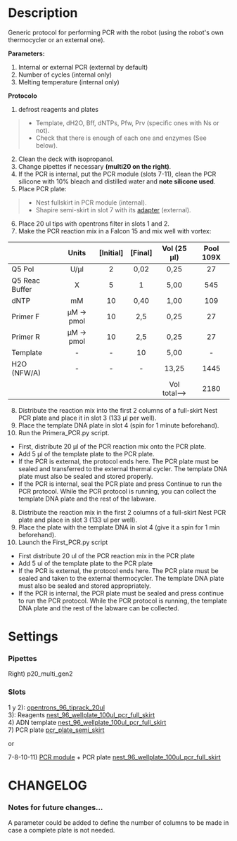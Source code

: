Description
=

Generic protocol for performing PCR with the robot (using the robot's own thermocycler or an external one).

**Parameters:**

1. Internal or external PCR (external by default)
2. Number of cycles (internal only)
3. Melting temperature (internal only)

**Protocolo**

1. defrost reagents and plates
> - Template, dH2O, Bff, dNTPs, Pfw, Prv (specific ones with Ns or not). 
> - Check that there is enough of each one and enzymes (See below). 
2. Clean the deck with isopropanol. 
3. Change pipettes if necessary **(multi20 on the right)**. 
4. If the PCR is internal, put the PCR module (slots 7-11), clean the PCR silicone with 10% bleach and distilled water and **note silicone used**. 
5. Place PCR plate: 
> - Nest fullskirt in PCR module (internal). 
> - Shapire semi-skirt in slot 7 with its [adapter](https://github.com/microenvgen/OT2/blob/426f8d04e7917903d9d31d308ecbcd8541383280/custom_labware/pcr_plate_semi_skirt.md) (external). 
6. Place 20 ul tips with opentrons filter in slots 1 and 2. 
7. Make the PCR reaction mix in a Falcon 15 and mix well with vortex:


|                   |  Units     | [Initial] | [Final] |  Vol (25 µl) | Pool 109X |
|-------------------|:----------:|:---------:|:-------:|:------------:|:---------:|
| Q5 Pol            |    U/µl    |     2     |   0,02  |     0,25     |      27   |
| Q5 Reac Buffer    |      X     |     5     |    1    |     5,00     |     545   |
| dNTP              |     mM     |     10    |   0,40  |     1,00     |     109   |
| Primer F          | µM -> pmol |     10    |   2,5   |     0,25     |      27   |
| Primer R          | µM -> pmol |     10    |   2,5   |     0,25     |      27   |
| Template          |      -     |     -     |    10   |     5,00     |     -     |
| H2O (NFW/A)       |      -     |     -     |    -    |     13,25    |    1445   |
|                   |            |           |         | Vol total--> |    2180   |

8. Distribute the reaction mix into the first 2 columns of a full-skirt Nest PCR plate and place it in slot 3 (133 µl per well).
9. Place the template DNA plate in slot 4 (spin for 1 minute beforehand).
10. Run the Primera_PCR.py script.
- First, distribute 20 µl of the PCR reaction mix onto the PCR plate.
- Add 5 µl of the template plate to the PCR plate.
- If the PCR is external, the protocol ends here. The PCR plate must be sealed and transferred to the external thermal cycler. The template DNA plate must also be sealed and stored properly.
- If the PCR is internal, seal the PCR plate and press Continue to run the PCR protocol. While the PCR protocol is running, you can collect the template DNA plate and the rest of the labware.

8. Distribute the reaction mix in the first 2 columns of a full-skirt Nest PCR plate and place in slot 3 (133 ul per well). 
9. Place the plate with the template DNA in slot 4 (give it a spin for 1 min beforehand). 
10. Launch the First_PCR.py script
- First distribute 20 ul of the PCR reaction mix in the PCR plate
- Add 5 ul of the template plate to the PCR plate
- If the PCR is external, the protocol ends here. The PCR plate must be sealed and taken to the external thermocycler. The template DNA plate must also be sealed and stored appropriately. 
- If the PCR is internal, the PCR plate must be sealed and press continue to run the PCR protocol. While the PCR protocol is running, the template DNA plate and the rest of the labware can be collected.

Settings
= 

### Pipettes

Right\) p20_multi_gen2  

### Slots

1 y 2): [opentrons_96_tiprack_20ul](https://opentrons.com/products/opentrons-20-l-tips-160-racks-800-refills?sku=999-00007)  
3): Reagents [nest_96_wellplate_100ul_pcr_full_skirt](https://labware.opentrons.com/#/?loadName=nest_96_wellplate_100ul_pcr_full_skirt)  
4) ADN template [nest_96_wellplate_100ul_pcr_full_skirt](https://labware.opentrons.com/#/?loadName=nest_96_wellplate_100ul_pcr_full_skirt)  
7) PCR plate [pcr_plate_semi_skirt](https://github.com/microenvgen/OT2/blob/426f8d04e7917903d9d31d308ecbcd8541383280/custom_labware/pcr_plate_semi_skirt.md)  

or

7-8-10-11) [PCR module](https://opentrons.com/products/modules/thermocycler/) + PCR plate [nest_96_wellplate_100ul_pcr_full_skirt](https://labware.opentrons.com/nest_96_wellplate_100ul_pcr_full_skirt?category=wellPlate&manufacturer=NEST)  

CHANGELOG
=

### Notes for future changes...

A parameter could be added to define the number of columns to be made in case a complete plate is not needed.